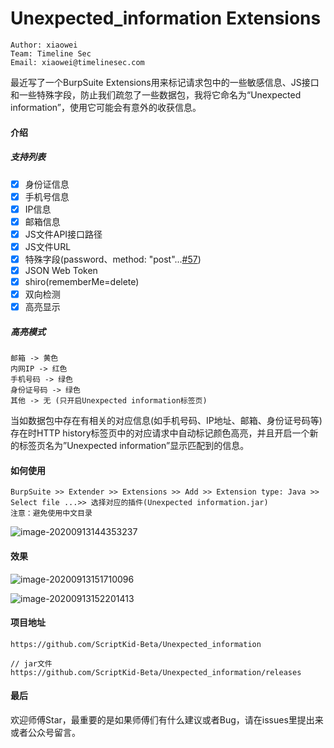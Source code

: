 # Unexpected_information Extensions
```
Author: xiaowei
Team: Timeline Sec
Email: xiaowei@timelinesec.com
```
最近写了一个BurpSuite Extensions用来标记请求包中的一些敏感信息、JS接口和一些特殊字段，防止我们疏忽了一些数据包，我将它命名为“Unexpected information”，使用它可能会有意外的收获信息。

#### 介绍

##### 支持列表

- [x] 身份证信息
- [x] 手机号信息
- [x] IP信息
- [x] 邮箱信息
- [x] JS文件API接口路径
- [x] JS文件URL
- [x] 特殊字段(password、method: "post"...[#57](https://github.com/ScriptKid-Beta/Unexpected_information/blob/9e606f8ce080ea7d29349fdab161701a37468ee9/src/main/java/burp/Re.java#L57))
- [x] JSON Web Token
- [x] shiro(rememberMe=delete)
- [x] 双向检测
- [x] 高亮显示

##### 高亮模式

```
邮箱 -> 黄色
内网IP -> 红色
手机号码 -> 绿色
身份证号码 -> 绿色
其他 -> 无 (只开启Unexpected information标签页)
```

当如数据包中存在有相关的对应信息(如手机号码、IP地址、邮箱、身份证号码等)存在时HTTP history标签页中的对应请求中自动标记颜色高亮，并且开启一个新的标签页名为”Unexpected information”显示匹配到的信息。

#### 如何使用

```
BurpSuite >> Extender >> Extensions >> Add >> Extension type: Java >> Select file ...>> 选择对应的插件(Unexpected information.jar)
注意：避免使用中文目录
```

![image-20200913144353237](/image-20200913144353237.png)

#### 效果

![image-20200913151710096](/image-20200913151710096.png)

![image-20200913152201413](/image-20200913152201413.png)

#### 项目地址

```
https://github.com/ScriptKid-Beta/Unexpected_information

// jar文件
https://github.com/ScriptKid-Beta/Unexpected_information/releases
```

#### 最后

欢迎师傅Star，最重要的是如果师傅们有什么建议或者Bug，请在issues里提出来或者公众号留言。

